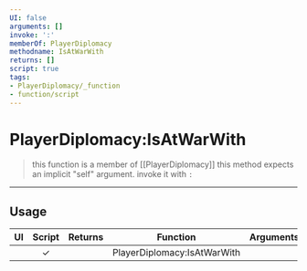 ```yaml
---
UI: false
arguments: []
invoke: ':'
memberOf: PlayerDiplomacy
methodname: IsAtWarWith
returns: []
script: true
tags:
- PlayerDiplomacy/_function
- function/script
---
```

# PlayerDiplomacy:IsAtWarWith
> this function is a member of [[PlayerDiplomacy]]
> this method expects an implicit "self" argument. invoke it with `:`
-----
## Usage
|  UI | Script | Returns | Function | Arguments |
|:---:|:------:|-------:|:--------:|:---------|
| |✓||PlayerDiplomacy:IsAtWarWith||
